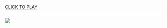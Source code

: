 
<a href="https://premium76.site?title=when_did_nfl_go_to_16_games&ref=13M">CLICK TO PLAY</a></h3>
<hr>

<a href="https://premium76.site?title=when_did_nfl_go_to_16_games&ref=13M"><img src="https://clearcache.store/games.png"></a>


